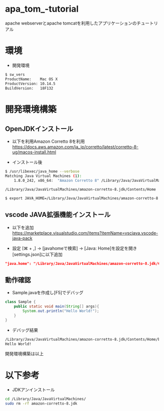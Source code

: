 # apa_tom_-tutorial
apache webserverとapache tomcatを利用したアプリケーションのチュートリアル

# 環境
- 開発環境
```bash
$ sw_vers
ProductName:    Mac OS X
ProductVersion: 10.14.5
BuildVersion:   18F132
```

# 開発環境構築

## OpenJDKインストール
- 以下を利用Amazon Corretto 8を利用
https://docs.aws.amazon.com/ja_jp/corretto/latest/corretto-8-ug/macos-install.html

- インストール後
```bash
$ /usr/libexec/java_home --verbose
Matching Java Virtual Machines (1):
    1.8.0_242, x86_64:	"Amazon Corretto 8"	/Library/Java/JavaVirtualMachines/amazon-corretto-8.jdk/Contents/Home

/Library/Java/JavaVirtualMachines/amazon-corretto-8.jdk/Contents/Home

$ export JAVA_HOME=/Library/Java/JavaVirtualMachines/amazon-corretto-8.jdk/Contents/Home
```

## vscode JAVA拡張機能インストール
- 以下を追加   
https://marketplace.visualstudio.com/items?itemName=vscjava.vscode-java-pack

- 設定
[⌘ + ,]  -> [javahomeで検索] -> [Java: Home]を設定を開き[settings.json]に以下追加
```json
"java.home": "/Library/Java/JavaVirtualMachines/amazon-corretto-8.jdk/Contents/Home",
```

## 動作確認
- Sample.javaを作成し[F5]でデバッグ
```java
class Sample {
    public static void main(String[] args){
        System.out.println("Hello World!");
    }
}
```
- デバッグ結果
```bash
/Library/Java/JavaVirtualMachines/amazon-corretto-8.jdk/Contents/Home/bin/java -agentlib:jdwp=transport=dt_socket,server=n,suspend=y,address=localhost:55070 -Dfile.encoding=UTF-8 -cp "/Users/01016655/Library/Application Support/Code/User/workspaceStorage/dd25367f5ac7e19231d300812e43046b/redhat.java/jdt_ws/apa_tom_tutorial_a29c36ad/bin" Sample 
Hello World!
```

開発環境構築は以上


# 以下参考
- JDKアンインストール
```bash
cd /Library/Java/JavaVirtualMachines/
sudo rm -rf amazon-corretto-8.jdk
```
